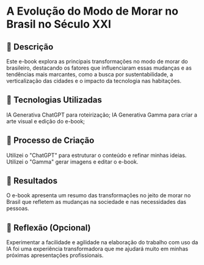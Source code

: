 # A Evolução do Modo de Morar no Brasil no Século XXI

## 📒 Descrição
Este e-book explora as principais transformações no modo de morar do brasileiro, destacando os fatores que influenciaram essas mudanças e as tendências mais marcantes, como a busca por sustentabilidade, a verticalização das cidades e o impacto da tecnologia nas habitações.

## 🤖 Tecnologias Utilizadas
IA Generativa ChatGPT para roteirização;
IA Generativa Gamma para criar a arte visual e edição do e-book;

## 🧐 Processo de Criação
Utilizei o "ChatGPT" para estruturar o conteúdo e refinar minhas ideias. Utilizei o "Gamma" gerar imagens e editar o e-book.

## 🚀 Resultados
O e-book apresenta um resumo das transformações no jeito de morar no Brasil que refletem as mudanças na sociedade e nas necessidades das pessoas.

## 💭 Reflexão (Opcional)
Experimentar a facilidade e agilidade na elaboração do trabalho com uso da IA foi uma experiência transformadora que me ajudará muito em minhas próximas apresentações profissionais.
